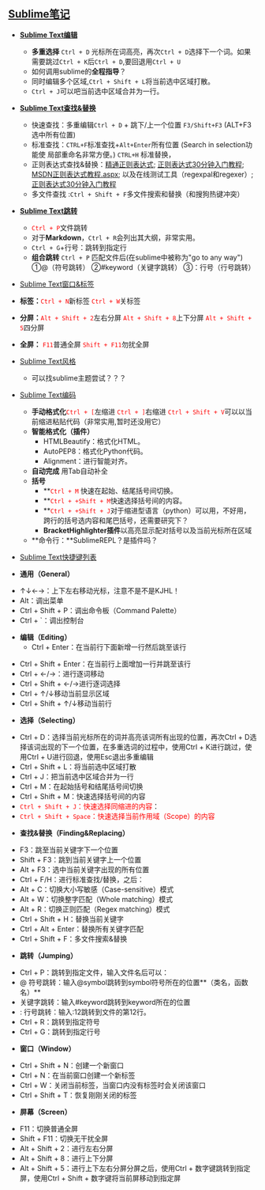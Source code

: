 [Sublime笔记](https://www.w3cschool.cn/sublimetext/)
------------
+ **[Sublime Text编辑](https://www.w3cschool.cn/sublimetext/vgj4cozt.html)**
 
  + **多重选择** `Ctrl + D` 光标所在词高亮，再次`Ctrl + D`选择下一个词。如果需要跳过`Ctrl + K`后`Ctrl + D`,要回退用`Ctrl + U`
  + 如何调用sublime的**全程指导**？
  + 同时编辑多个区域,`Ctrl + Shift + L`将当前选中区域打散。
  + `Ctrl + J`可以吧当前选中区域合并为一行。

 
+ **[Sublime Text查找&替换](https://www.w3cschool.cn/sublimetext/pxlwqozt.html)**

  + 快速查找：多重编辑`Ctrl + D` + 跳下/上一个位置 `F3/Shift+F3` (ALT+F3选中所有位置)
  + 标准查找：`CTRL+F`标准查找+`Alt+Enter`所有位置 (Search in selection功能使           局部重命名非常方便。)
             `CTRL+H` 标准替换，
  + 正则表达式查找&替换：[精通正则表达式](https://book.douban.com/subject/2154713/);  [正则表达式30分钟入门教程](https://deerchao.net/tutorials/regex/regex-1.htm);  [MSDN正则表达式教程.aspx](https://msdn.microsoft.com/zh-cn/library/d9eze55x(v=vs.90).aspx);  以及在线测试工具（regexpal和regexer）;[正则表达式30分钟入门教程](http://www.oschina.net/question/12_9507)
  + 多文件查找 :`Ctrl + Shift + F`多文件搜索和替换（和搜狗热键冲突）

+ **[Sublime Text跳转](https://www.w3cschool.cn/sublimetext/r34xkozt.html)**

  +  <font color=red>`Ctrl + P`</font>文件跳转
  +  对于**Markdown**，`Ctrl + R`会列出其大纲，非常实用。
  +  `Ctrl + G`+行号：跳转到指定行
  +  **组合跳转** `Ctrl + P` 匹配文件后(在sublime中被称为"go to any way") ①@（符号跳转） ②#keyword（关键字跳转） ③：行号（行号跳转）
  
+  [Sublime Text窗口&标签](https://www.w3cschool.cn/sublimetext/iogsbozt.html)

  + **标签：**<font color=red>`Ctrl + N`</font>新标签
            <font color=red>`Ctrl + W`</font>关标签
  + **分屏：**<font color=red>`Alt + Shift + 2`</font>左右分屏
            <font color=red>`Alt + Shift + 8`</font>上下分屏
            <font color=red>`Alt + Shift + 5`</font>四分屏
  + **全屏：** <font color=red>`F11`</font>普通全屏
              <font color=red>`Shift + F11`</font>勿扰全屏

+ [Sublime Text风格](https://www.w3cschool.cn/sublimetext/tvwinozt.html)
  
   + 可以找sublime主题尝试？？？ 

+  [Sublime Text编码](https://www.w3cschool.cn/sublimetext/uotmiozt.html)

   +  **手动格式化**<font color=red>`Ctrl + [`</font>左缩进
               <font color=red>`Ctrl + ]`</font>右缩进
               <font color=red>`Ctrl + Shift + V`</font>可以以当前缩进粘贴代码（非常实用,暂时还没用它）
   + **智能格式化（插件）**
      + HTMLBeautify：格式化HTML。
      + AutoPEP8：格式化Python代码。
      + Alignment：进行智能对齐。
   + **自动完成** 用Tab自动补全
   + **括号** 
      + **<font color=red>`Ctrl + M`</font> 快速在起始、结尾括号间切换。
      + **<font color=red>`Ctrl + +Shift + M`</font>快速选择括号间的内容。
      + **<font color=red>`Ctrl + +Shift + J`</font>对于缩进型语言（python）可以用，不好用，跨行的括号选内容和尾巴括号，还需要研究下？
      + **BracketHighlighter插件**以高亮显示配对括号以及当前光标所在区域
    + **命令行：**Sublime​REPL？是插件吗？
+  [Sublime Text快捷键列表](https://www.w3cschool.cn/sublimetext/qkv6bozt.html)

+ **通用（General）**
 - ↑↓←→：上下左右移动光标，注意不是不是KJHL！
 - Alt：调出菜单
 - Ctrl + Shift + P：调出命令板（Command Palette）
 - Ctrl + `：调出控制台

+ **编辑（Editing）**
  - Ctrl + Enter：在当前行下面新增一行然后跳至该行
 - Ctrl + Shift + Enter：在当前行上面增加一行并跳至该行
 - Ctrl + ←/→：进行逐词移动
 - Ctrl + Shift + ←/→进行逐词选择
 - Ctrl + ↑/↓移动当前显示区域
 - Ctrl + Shift + ↑/↓移动当前行
 
+ **选择（Selecting）**
 - Ctrl + D：选择当前光标所在的词并高亮该词所有出现的位置，再次Ctrl + D选择该词出现的下一个位置，在多重选词的过程中，使用Ctrl + K进行跳过，使用Ctrl + U进行回退，使用Esc退出多重编辑
 - Ctrl + Shift + L：将当前选中区域打散
 - Ctrl + J：把当前选中区域合并为一行
 - Ctrl + M：在起始括号和结尾括号间切换
 - Ctrl + Shift + M：快速选择括号间的内容
 - <font color=red>`Ctrl + Shift + J`：快速选择同缩进的内容</font>：
 - <font color=red>`Ctrl + Shift + Space`：快速选择当前作用域（Scope）的内容</font>

+ **查找&替换（Finding&Replacing）**
 - F3：跳至当前关键字下一个位置
 - Shift + F3：跳到当前关键字上一个位置
 - Alt + F3：选中当前关键字出现的所有位置
 - Ctrl + F/H：进行标准查找/替换，之后：
 - Alt + C：切换大小写敏感（Case-sensitive）模式
 - Alt + W：切换整字匹配（Whole matching）模式
 - Alt + R：切换正则匹配（Regex matching）模式
 - Ctrl + Shift + H：替换当前关键字
 - Ctrl + Alt + Enter：替换所有关键字匹配
 - Ctrl + Shift + F：多文件搜索&替换

+ **跳转（Jumping）**
 - Ctrl + P：跳转到指定文件，输入文件名后可以：
 - @ 符号跳转：输入@symbol跳转到symbol符号所在的位置**（类名，函数名）**
 - 关键字跳转：输入#keyword跳转到keyword所在的位置
 - : 行号跳转：输入:12跳转到文件的第12行。
 - Ctrl + R：跳转到指定符号
 - Ctrl + G：跳转到指定行号
 
+ **窗口（Window）**

 - Ctrl + Shift + N：创建一个新窗口
 - Ctrl + N：在当前窗口创建一个新标签
 - Ctrl + W：关闭当前标签，当窗口内没有标签时会关闭该窗口
 - Ctrl + Shift + T：恢复刚刚关闭的标签
+ **屏幕（Screen）**
 - F11：切换普通全屏
 - Shift + F11：切换无干扰全屏
 - Alt + Shift + 2：进行左右分屏
 - Alt + Shift + 8：进行上下分屏
 - Alt + Shift + 5：进行上下左右分屏分屏之后，使用Ctrl + 数字键跳转到指定屏，使用Ctrl + Shift + 数字键将当前屏移动到指定屏